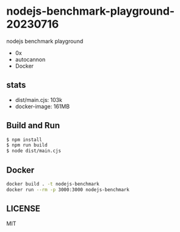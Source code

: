 # nodejs-benchmark-playground-20230716

nodejs benchmark playground

- 0x
- autocannon
- Docker

## stats

- dist/main.cjs: 103k
- docker-image: 161MB

## Build and Run

```bash
$ npm install
$ npm run build
$ node dist/main.cjs
```

## Docker

```bash
docker build . -t nodejs-benchmark
docker run --rm -p 3000:3000 nodejs-benchmark
```

## LICENSE

MIT
